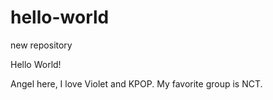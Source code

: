 # hello-world
new repository

Hello World!

Angel here, I love Violet and KPOP.
My favorite group is NCT.
